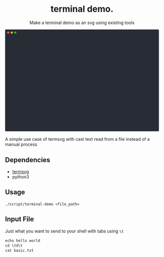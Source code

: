 <h1 align="center">
    terminal demo.
</h1>
<p align="center">
    Make a terminal demo as an svg using existing tools
</p>
<p align="center">
    <img src="https://raw.githubusercontent.com/tyhal/terminal-demo/main/demo/demo.svg?sanitize=true" width="572" alt="terminal demo">
</p>

A simple use case of termsvg with cast text read from a file instead of a manual process

## Dependencies

- [termsvg](https://github.com/mrmarble/termsvg)
- python3

## Usage

```shell
./script/terminal-demo <file_path>
```

## Input File

Just what you want to send to your shell with tabs using `\t`

```text
echo hello world
cd \td\t
cat basic.txt
```